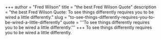 +++
author = "Fred Wilson"
title = "the best Fred Wilson Quote"
description = "the best Fred Wilson Quote: To see things differently requires you to be wired a little differently."
slug = "to-see-things-differently-requires-you-to-be-wired-a-little-differently"
quote = '''To see things differently requires you to be wired a little differently.'''
+++
To see things differently requires you to be wired a little differently.
